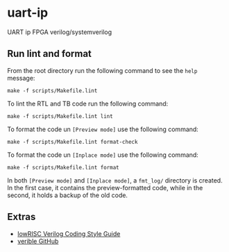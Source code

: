 # uart-ip

UART ip FPGA verilog/systemverilog

## Run lint and format

From the root directory run the following command to see the `help` message:

```plain
make -f scripts/Makefile.lint 
```

To lint the RTL and TB code run the following command:

```plain
make -f scripts/Makefile.lint lint
```

To format the code un `[Preview mode]` use the following command:

```plain
make -f scripts/Makefile.lint format-check
```

To format the code un `[Inplace mode]` use the following command:

```plain
make -f scripts/Makefile.lint format
```

In both `[Preview mode]` and `[Inplace mode]`, a `fmt_log/` directory is
created. In the first case, it contains the preview-formatted code, while in
the second, it holds a backup of the old code.

## Extras

- [lowRISC Verilog Coding Style Guide](https://github.com/lowRISC/style-guides/blob/master/VerilogCodingStyle.md)
- [verible GitHub](https://github.com/chipsalliance/verible)
